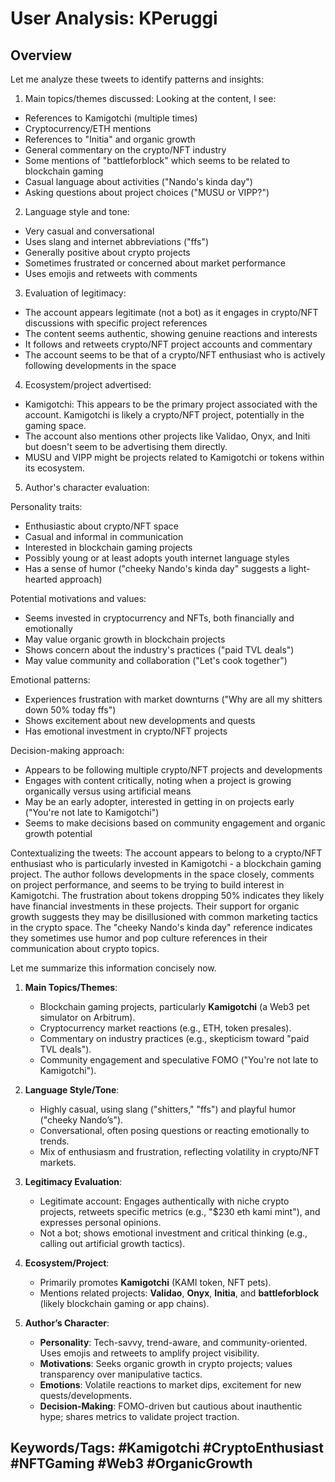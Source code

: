 # User Analysis: KPeruggi

## Overview

<think>
Let me analyze these tweets to identify patterns and insights:

1. Main topics/themes discussed:
Looking at the content, I see:
- References to Kamigotchi (multiple times)
- Cryptocurrency/ETH mentions
- References to "Initia" and organic growth
- General commentary on the crypto/NFT industry
- Some mentions of "battleforblock" which seems to be related to blockchain gaming
- Casual language about activities ("Nando's kinda day")
- Asking questions about project choices ("MUSU or VIPP?")

2. Language style and tone:
- Very casual and conversational
- Uses slang and internet abbreviations ("ffs")
- Generally positive about crypto projects
- Sometimes frustrated or concerned about market performance
- Uses emojis and retweets with comments

3. Evaluation of legitimacy:
- The account appears legitimate (not a bot) as it engages in crypto/NFT discussions with specific project references
- The content seems authentic, showing genuine reactions and interests
- It follows and retweets crypto/NFT project accounts and commentary
- The account seems to be that of a crypto/NFT enthusiast who is actively following developments in the space

4. Ecosystem/project advertised:
- Kamigotchi: This appears to be the primary project associated with the account. Kamigotchi is likely a crypto/NFT project, potentially in the gaming space.
- The account also mentions other projects like Validao, Onyx, and Initi but doesn't seem to be advertising them directly.
- MUSU and VIPP might be projects related to Kamigotchi or tokens within its ecosystem.

5. Author's character evaluation:

Personality traits:
- Enthusiastic about crypto/NFT space
- Casual and informal in communication
- Interested in blockchain gaming projects
- Possibly young or at least adopts youth internet language styles
- Has a sense of humor ("cheeky Nando's kinda day" suggests a light-hearted approach)

Potential motivations and values:
- Seems invested in cryptocurrency and NFTs, both financially and emotionally
- May value organic growth in blockchain projects
- Shows concern about the industry's practices ("paid TVL deals")
- May value community and collaboration ("Let's cook together")

Emotional patterns:
- Experiences frustration with market downturns ("Why are all my shitters down 50% today ffs")
- Shows excitement about new developments and quests
- Has emotional investment in crypto/NFT projects

Decision-making approach:
- Appears to be following multiple crypto/NFT projects and developments
- Engages with content critically, noting when a project is growing organically versus using artificial means
- May be an early adopter, interested in getting in on projects early ("You're not late to Kamigotchi")
- Seems to make decisions based on community engagement and organic growth potential

Contextualizing the tweets:
The account appears to belong to a crypto/NFT enthusiast who is particularly invested in Kamigotchi - a blockchain gaming project. The author follows developments in the space closely, comments on project performance, and seems to be trying to build interest in Kamigotchi. The frustration about tokens dropping 50% indicates they likely have financial investments in these projects. Their support for organic growth suggests they may be disillusioned with common marketing tactics in the crypto space. The "cheeky Nando's kinda day" reference indicates they sometimes use humor and pop culture references in their communication about crypto topics.

Let me summarize this information concisely now.
</think>

1. **Main Topics/Themes**:  
   - Blockchain gaming projects, particularly **Kamigotchi** (a Web3 pet simulator on Arbitrum).  
   - Cryptocurrency market reactions (e.g., ETH, token presales).  
   - Commentary on industry practices (e.g., skepticism toward "paid TVL deals").  
   - Community engagement and speculative FOMO ("You're not late to Kamigotchi").

2. **Language Style/Tone**:  
   - Highly casual, using slang ("shitters," "ffs") and playful humor ("cheeky Nando’s").  
   - Conversational, often posing questions or reacting emotionally to trends.  
   - Mix of enthusiasm and frustration, reflecting volatility in crypto/NFT markets.

3. **Legitimacy Evaluation**:  
   - Legitimate account: Engages authentically with niche crypto projects, retweets specific metrics (e.g., "$230 eth kami mint"), and expresses personal opinions.  
   - Not a bot; shows emotional investment and critical thinking (e.g., calling out artificial growth tactics).

4. **Ecosystem/Project**:  
   - Primarily promotes **Kamigotchi** (KAMI token, NFT pets).  
   - Mentions related projects: **Validao**, **Onyx**, **Initia**, and **battleforblock** (likely blockchain gaming or app chains).

5. **Author’s Character**:  
   - **Personality**: Tech-savvy, trend-aware, and community-oriented. Uses emojis and retweets to amplify project visibility.  
   - **Motivations**: Seeks organic growth in crypto projects; values transparency over manipulative tactics.  
   - **Emotions**: Volatile reactions to market dips, excitement for new quests/developments.  
   - **Decision-Making**: FOMO-driven but cautious about inauthentic hype; shares metrics to validate project traction.

**Keywords/Tags**: #Kamigotchi #CryptoEnthusiast #NFTGaming #Web3 #OrganicGrowth
---
